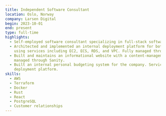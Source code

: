 ```yaml
---
title: Independent Software Consultant
location: Oslo, Norway
company: Larsen Digital
begin: 2023-10-01
end: present
type: full-time
highlights:
  - Self-employed software consultant specializing in full-stack software development and cloud architecture on AWS.
  - Architected and implemented an internal deployment platform for both internal and client services. Deployed on AWS
    using services including EC2, ECS, RDS, and VPC. Fully managed through Terraform.
  - Built and maintains an informational website with a content-management system for a client. Built with Next.js and
    managed through Sanity.
  - Built an internal personal budgeting system for the company. Service written in Rust and deployed on internal
    deployment platform.
skills:
  - AWS
  - Terraform
  - Docker
  - Rust
  - React
  - PostgreSQL
  - Customer relationships
---
```

